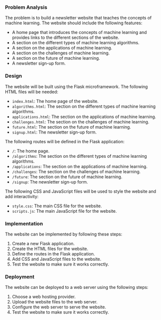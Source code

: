  ### Problem Analysis

The problem is to build a newsletter website that teaches the concepts of machine learning. The website should include the following features:

* A home page that introduces the concepts of machine learning and provides links to the different sections of the website.
* A section on the different types of machine learning algorithms.
* A section on the applications of machine learning.
* A section on the challenges of machine learning.
* A section on the future of machine learning.
* A newsletter sign-up form.

### Design

The website will be built using the Flask microframework. The following HTML files will be needed:

* `index.html`: The home page of the website.
* `algorithms.html`: The section on the different types of machine learning algorithms.
* `applications.html`: The section on the applications of machine learning.
* `challenges.html`: The section on the challenges of machine learning.
* `future.html`: The section on the future of machine learning.
* `signup.html`: The newsletter sign-up form.

The following routes will be defined in the Flask application:

* `/`: The home page.
* `/algorithms`: The section on the different types of machine learning algorithms.
* `/applications`: The section on the applications of machine learning.
* `/challenges`: The section on the challenges of machine learning.
* `/future`: The section on the future of machine learning.
* `/signup`: The newsletter sign-up form.

The following CSS and JavaScript files will be used to style the website and add interactivity:

* `style.css`: The main CSS file for the website.
* `scripts.js`: The main JavaScript file for the website.

### Implementation

The website can be implemented by following these steps:

1. Create a new Flask application.
2. Create the HTML files for the website.
3. Define the routes in the Flask application.
4. Add CSS and JavaScript files to the website.
5. Test the website to make sure it works correctly.

### Deployment

The website can be deployed to a web server using the following steps:

1. Choose a web hosting provider.
2. Upload the website files to the web server.
3. Configure the web server to serve the website.
4. Test the website to make sure it works correctly.
